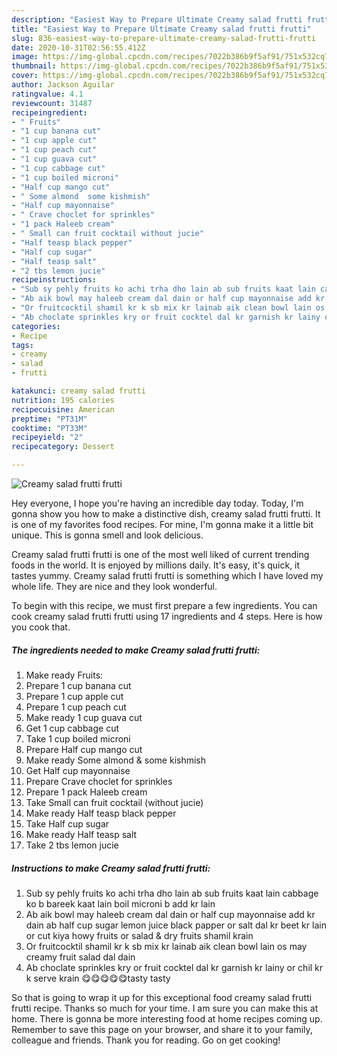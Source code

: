 ```yaml
---
description: "Easiest Way to Prepare Ultimate Creamy salad frutti frutti"
title: "Easiest Way to Prepare Ultimate Creamy salad frutti frutti"
slug: 836-easiest-way-to-prepare-ultimate-creamy-salad-frutti-frutti
date: 2020-10-31T02:56:55.412Z
image: https://img-global.cpcdn.com/recipes/7022b386b9f5af91/751x532cq70/creamy-salad-frutti-frutti-recipe-main-photo.jpg
thumbnail: https://img-global.cpcdn.com/recipes/7022b386b9f5af91/751x532cq70/creamy-salad-frutti-frutti-recipe-main-photo.jpg
cover: https://img-global.cpcdn.com/recipes/7022b386b9f5af91/751x532cq70/creamy-salad-frutti-frutti-recipe-main-photo.jpg
author: Jackson Aguilar
ratingvalue: 4.1
reviewcount: 31487
recipeingredient:
- " Fruits"
- "1 cup banana cut"
- "1 cup apple cut"
- "1 cup peach cut"
- "1 cup guava cut"
- "1 cup cabbage cut"
- "1 cup boiled microni"
- "Half cup mango cut"
- " Some almond  some kishmish"
- "Half cup mayonnaise"
- " Crave choclet for sprinkles"
- "1 pack Haleeb cream"
- " Small can fruit cocktail without jucie"
- "Half teasp black pepper"
- "Half cup sugar"
- "Half teasp salt"
- "2 tbs lemon jucie"
recipeinstructions:
- "Sub sy pehly fruits ko achi trha dho lain ab sub fruits kaat lain cabbage ko b bareek kaat lain boil microni b add kr lain"
- "Ab aik bowl may haleeb cream dal dain or half cup mayonnaise add kr dain ab half cup sugar lemon juice black papper or salt dal kr beet kr lain or cut kiya howy fruits or salad &amp; dry fruits shamil krain"
- "Or fruitcocktil shamil kr k sb mix kr lainab aik clean bowl lain os may creamy fruit salad dal dain"
- "Ab choclate sprinkles kry or fruit cocktel dal kr garnish kr lainy or chil kr k serve krain 😋😋😋😋😋tasty tasty"
categories:
- Recipe
tags:
- creamy
- salad
- frutti

katakunci: creamy salad frutti 
nutrition: 195 calories
recipecuisine: American
preptime: "PT31M"
cooktime: "PT33M"
recipeyield: "2"
recipecategory: Dessert

---
```



![Creamy salad frutti frutti](https://img-global.cpcdn.com/recipes/7022b386b9f5af91/751x532cq70/creamy-salad-frutti-frutti-recipe-main-photo.jpg)

Hey everyone, I hope you're having an incredible day today. Today, I'm gonna show you how to make a distinctive dish, creamy salad frutti frutti. It is one of my favorites food recipes. For mine, I'm gonna make it a little bit unique. This is gonna smell and look delicious.



Creamy salad frutti frutti is one of the most well liked of current trending foods in the world. It is enjoyed by millions daily. It's easy, it's quick, it tastes yummy. Creamy salad frutti frutti is something which I have loved my whole life. They are nice and they look wonderful.


To begin with this recipe, we must first prepare a few ingredients. You can cook creamy salad frutti frutti using 17 ingredients and 4 steps. Here is how you cook that.

<!--inarticleads1-->

##### The ingredients needed to make Creamy salad frutti frutti:

1. Make ready  Fruits:
1. Prepare 1 cup banana cut
1. Prepare 1 cup apple cut
1. Prepare 1 cup peach cut
1. Make ready 1 cup guava cut
1. Get 1 cup cabbage cut
1. Take 1 cup boiled microni
1. Prepare Half cup mango cut
1. Make ready  Some almond &amp; some kishmish
1. Get Half cup mayonnaise
1. Prepare  Crave choclet for sprinkles
1. Prepare 1 pack Haleeb cream
1. Take  Small can fruit cocktail (without jucie)
1. Make ready Half teasp black pepper
1. Take Half cup sugar
1. Make ready Half teasp salt
1. Take 2 tbs lemon jucie




<!--inarticleads2-->

##### Instructions to make Creamy salad frutti frutti:

1. Sub sy pehly fruits ko achi trha dho lain ab sub fruits kaat lain cabbage ko b bareek kaat lain boil microni b add kr lain
1. Ab aik bowl may haleeb cream dal dain or half cup mayonnaise add kr dain ab half cup sugar lemon juice black papper or salt dal kr beet kr lain or cut kiya howy fruits or salad &amp; dry fruits shamil krain
1. Or fruitcocktil shamil kr k sb mix kr lainab aik clean bowl lain os may creamy fruit salad dal dain
1. Ab choclate sprinkles kry or fruit cocktel dal kr garnish kr lainy or chil kr k serve krain 😋😋😋😋😋tasty tasty




So that is going to wrap it up for this exceptional food creamy salad frutti frutti recipe. Thanks so much for your time. I am sure you can make this at home. There is gonna be more interesting food at home recipes coming up. Remember to save this page on your browser, and share it to your family, colleague and friends. Thank you for reading. Go on get cooking!
